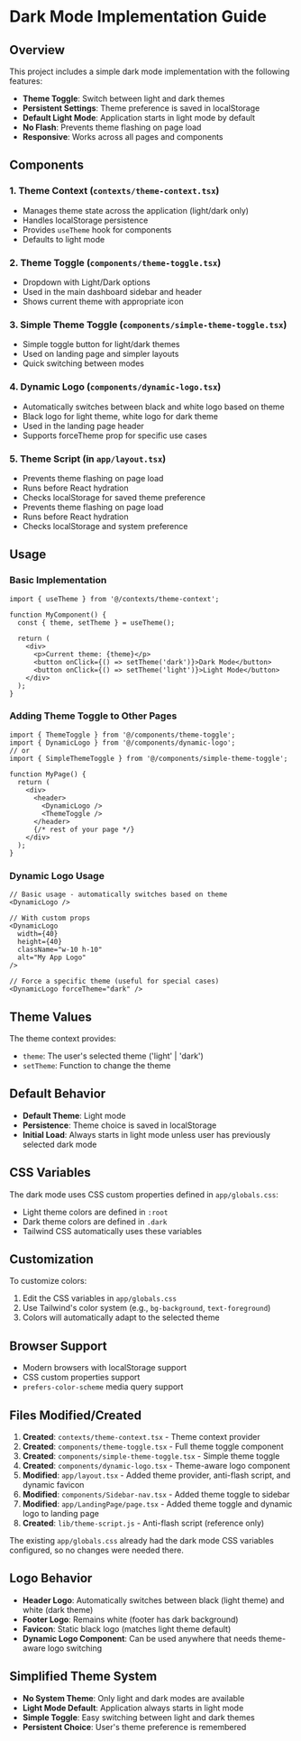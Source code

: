 # Dark Mode Implementation Guide

## Overview
This project includes a simple dark mode implementation with the following features:

- **Theme Toggle**: Switch between light and dark themes
- **Persistent Settings**: Theme preference is saved in localStorage
- **Default Light Mode**: Application starts in light mode by default
- **No Flash**: Prevents theme flashing on page load
- **Responsive**: Works across all pages and components

## Components

### 1. Theme Context (`contexts/theme-context.tsx`)
- Manages theme state across the application (light/dark only)
- Handles localStorage persistence
- Provides `useTheme` hook for components
- Defaults to light mode

### 2. Theme Toggle (`components/theme-toggle.tsx`)
- Dropdown with Light/Dark options
- Used in the main dashboard sidebar and header
- Shows current theme with appropriate icon

### 3. Simple Theme Toggle (`components/simple-theme-toggle.tsx`)
- Simple toggle button for light/dark themes
- Used on landing page and simpler layouts
- Quick switching between modes

### 4. Dynamic Logo (`components/dynamic-logo.tsx`)
- Automatically switches between black and white logo based on theme
- Black logo for light theme, white logo for dark theme
- Used in the landing page header
- Supports forceTheme prop for specific use cases

### 5. Theme Script (in `app/layout.tsx`)
- Prevents theme flashing on page load
- Runs before React hydration
- Checks localStorage for saved theme preference
- Prevents theme flashing on page load
- Runs before React hydration
- Checks localStorage and system preference

## Usage

### Basic Implementation
```tsx
import { useTheme } from '@/contexts/theme-context';

function MyComponent() {
  const { theme, setTheme } = useTheme();
  
  return (
    <div>
      <p>Current theme: {theme}</p>
      <button onClick={() => setTheme('dark')}>Dark Mode</button>
      <button onClick={() => setTheme('light')}>Light Mode</button>
    </div>
  );
}
```

### Adding Theme Toggle to Other Pages
```tsx
import { ThemeToggle } from '@/components/theme-toggle';
import { DynamicLogo } from '@/components/dynamic-logo';
// or
import { SimpleThemeToggle } from '@/components/simple-theme-toggle';

function MyPage() {
  return (
    <div>
      <header>
        <DynamicLogo />
        <ThemeToggle />
      </header>
      {/* rest of your page */}
    </div>
  );
}
```

### Dynamic Logo Usage
```tsx
// Basic usage - automatically switches based on theme
<DynamicLogo />

// With custom props
<DynamicLogo 
  width={40} 
  height={40} 
  className="w-10 h-10"
  alt="My App Logo"
/>

// Force a specific theme (useful for special cases)
<DynamicLogo forceTheme="dark" />
```

## Theme Values

The theme context provides:
- `theme`: The user's selected theme ('light' | 'dark')
- `setTheme`: Function to change the theme

## Default Behavior

- **Default Theme**: Light mode
- **Persistence**: Theme choice is saved in localStorage
- **Initial Load**: Always starts in light mode unless user has previously selected dark mode

## CSS Variables

The dark mode uses CSS custom properties defined in `app/globals.css`:
- Light theme colors are defined in `:root`
- Dark theme colors are defined in `.dark`
- Tailwind CSS automatically uses these variables

## Customization

To customize colors:
1. Edit the CSS variables in `app/globals.css`
2. Use Tailwind's color system (e.g., `bg-background`, `text-foreground`)
3. Colors will automatically adapt to the selected theme

## Browser Support

- Modern browsers with localStorage support
- CSS custom properties support
- `prefers-color-scheme` media query support

## Files Modified/Created

1. **Created**: `contexts/theme-context.tsx` - Theme context provider
2. **Created**: `components/theme-toggle.tsx` - Full theme toggle component
3. **Created**: `components/simple-theme-toggle.tsx` - Simple theme toggle
4. **Created**: `components/dynamic-logo.tsx` - Theme-aware logo component
5. **Modified**: `app/layout.tsx` - Added theme provider, anti-flash script, and dynamic favicon
6. **Modified**: `components/Sidebar-nav.tsx` - Added theme toggle to sidebar
7. **Modified**: `app/LandingPage/page.tsx` - Added theme toggle and dynamic logo to landing page
8. **Created**: `lib/theme-script.js` - Anti-flash script (reference only)

The existing `app/globals.css` already had the dark mode CSS variables configured, so no changes were needed there.

## Logo Behavior

- **Header Logo**: Automatically switches between black (light theme) and white (dark theme)
- **Footer Logo**: Remains white (footer has dark background)
- **Favicon**: Static black logo (matches light theme default)
- **Dynamic Logo Component**: Can be used anywhere that needs theme-aware logo switching

## Simplified Theme System

- **No System Theme**: Only light and dark modes are available
- **Light Mode Default**: Application always starts in light mode
- **Simple Toggle**: Easy switching between light and dark themes
- **Persistent Choice**: User's theme preference is remembered
